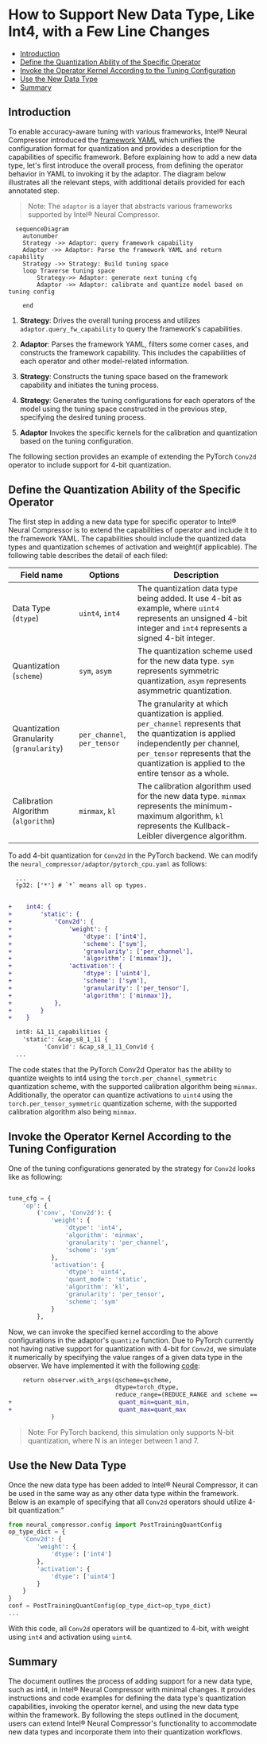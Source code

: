 

How to Support New Data Type, Like Int4, with a Few Line Changes
=======


- [Introduction](#introduction)
- [Define the Quantization Ability of the Specific Operator](#define-the-quantization-ability-of-the-specific-operator)
- [Invoke the Operator Kernel According to the Tuning Configuration](#invoke-the-operator-kernel-according-to-the-tuning-configuration)
- [Use the New Data Type](#use-the-new-data-type)
- [Summary](#summary)

## Introduction
To enable accuracy-aware tuning with various frameworks, Intel® Neural Compressor introduced the [framework YAML](./framework_yaml.md) which unifies the configuration format for quantization and provides a description for the capabilities of specific framework. Before explaining how to add a new data type, let's first introduce the overall process, from defining the operator behavior in YAML to invoking it by the adaptor. The diagram below illustrates all the relevant steps, with additional details provided for each annotated step.

> Note: The `adaptor` is a layer that abstracts various frameworks supported by Intel® Neural Compressor.



```mermaid
  sequenceDiagram
  	autonumber
    Strategy ->> Adaptor: query framework capability
    Adaptor ->> Adaptor: Parse the framework YAML and return capability
    Strategy ->> Strategy: Build tuning space
    loop Traverse tuning space
    	Strategy->> Adaptor: generate next tuning cfg
        Adaptor ->> Adaptor: calibrate and quantize model based on tuning config

    end
```
1. **Strategy**: Drives the overall tuning process and utilizes `adaptor.query_fw_capability` to query the framework's capabilities.

2. **Adaptor**: Parses the framework YAML, filters some corner cases, and constructs the framework capability. This includes the capabilities of each operator and other model-related information.

3. **Strategy**: Constructs the tuning space based on the framework capability and initiates the tuning process.

4. **Strategy**: Generates the tuning configurations for each operators of the model using the tuning space constructed in the previous step, specifying the desired tuning process.

5. **Adaptor** Invokes the specific kernels for the calibration and quantization based on the tuning configuration.


The following section provides an example of extending the PyTorch `Conv2d` operator to include support for 4-bit quantization.

## Define the Quantization Ability of the Specific Operator

The first step in adding a new data type for specific operator to Intel® Neural Compressor is to extend the capabilities of operator and include it to the framework YAML.
The capabilities should include the quantized data types and quantization schemes of activation and weight(if applicable). The following table describes the detail of each filed:


| Field name | Options | Description |
| -----------|---------------|------------
| Data Type (`dtype`) | `uint4`, `int4` | The quantization data type being added. It use 4-bit as example, where `uint4` represents an unsigned 4-bit integer and `int4` represents a signed 4-bit integer.|
| Quantization (`scheme`) | `sym`, `asym`| The quantization scheme used for the new data type. `sym` represents symmetric quantization, `asym` represents asymmetric quantization.|
| Quantization Granularity (`granularity`)| `per_channel`, `per_tensor`| The granularity at which quantization is applied. `per_channel` represents that the quantization is applied independently per channel, `per_tensor` represents that the quantization is applied to the entire tensor as a whole. |
| Calibration Algorithm (`algorithm`)| `minmax`, `kl`| 	The calibration algorithm used for the new data type. `minmax` represents the minimum-maximum algorithm, `kl` represents the Kullback-Leibler divergence algorithm. |


To add  4-bit quantization for `Conv2d` in the PyTorch backend. We can modify the `neural_compressor/adaptor/pytorch_cpu.yaml` as follows:

```diff
  ...
  fp32: ['*'] # `*` means all op types.


+    int4: {
+        'static': {
+            'Conv2d': {
+                'weight': {
+                    'dtype': ['int4'],
+                    'scheme': ['sym'],
+                    'granularity': ['per_channel'],
+                    'algorithm': ['minmax']},
+                'activation': {
+                    'dtype': ['uint4'],
+                    'scheme': ['sym'],
+                    'granularity': ['per_tensor'],
+                    'algorithm': ['minmax']},
+            },
+        }
+    }

  int8: &1_11_capabilities {
    'static': &cap_s8_1_11 {
          'Conv1d': &cap_s8_1_11_Conv1d {
  ...

```
The code states that the PyTorch Conv2d Operator has the ability to quantize weights to int4 using the `torch.per_channel_symmetric` quantization scheme, with the supported calibration algorithm being `minmax`. Additionally, the operator can quantize activations to `uint4` using the `torch.per_tensor_symmetric` quantization scheme, with the supported calibration algorithm also being `minmax`.


## Invoke the Operator Kernel According to the Tuning Configuration

One of the tuning configurations generated by the strategy for `Conv2d` looks like as following:

```python

tune_cfg = {
    'op': {
        ('conv', 'Conv2d'): {
            'weight': {
                'dtype': 'int4',
                'algorithm': 'minmax',
                'granularity': 'per_channel',
                'scheme': 'sym'
            },
            'activation': {
                'dtype': 'uint4',
                'quant_mode': 'static',
                'algorithm': 'kl',
                'granularity': 'per_tensor',
                'scheme': 'sym'
            }
        },
```
Now, we can invoke the specified kernel according to the above configurations in the adaptor's `quantize` function. Due to PyTorch currently not having native support for quantization with 4-bit for `Conv2d`, we simulate it numerically by specifying the value ranges of a given data type in the observer. We have implemented it with the following [code](https://github.com/intel/neural-compressor/blob/ad907ab2506514c862f8d79e2109e7407310ceee/neural_compressor/adaptor/pytorch.py#L497-L502):
```diff
    return observer.with_args(qscheme=qscheme,
                              dtype=torch_dtype,
                              reduce_range=(REDUCE_RANGE and scheme == 'asym'),
+                              quant_min=quant_min,
+                              quant_max=quant_max
            )

```

> Note: For PyTorch backend, this simulation only supports N-bit quantization, where N is an integer between 1 and 7.


## Use the New Data Type

Once the new data type has been added to Intel® Neural Compressor, it can be used in the same way as any other data type within the framework. Below is an example of specifying that all `Conv2d` operators should utilize 4-bit quantization:"

```python
from neural_compressor.config import PostTrainingQuantConfig
op_type_dict = {
    'Conv2d': {
        'weight': {
            'dtype': ['int4']
        },
        'activation': {
            'dtype': ['uint4']
        }
    }
}
conf = PostTrainingQuantConfig(op_type_dict=op_type_dict)
...

```

With this code, all `Conv2d` operators will be quantized to 4-bit, with weight using `int4` and activation using `uint4`.

## Summary
The document outlines the process of adding support for a new data type, such as int4, in Intel® Neural Compressor with minimal changes. It provides instructions and code examples for defining the data type's quantization capabilities, invoking the operator kernel, and using the new data type within the framework. By following the steps outlined in the document, users can extend Intel® Neural Compressor's functionality to accommodate new data types and incorporate them into their quantization workflows.
